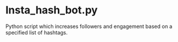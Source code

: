 # Insta_hash_bot.py
Python script which increases followers and engagement based on a specified list of hashtags. 
